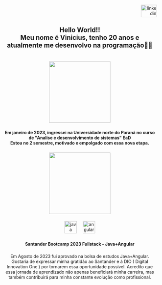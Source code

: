 <br clear="both">

<div align="right">
  <a href="https://www.linkedin.com/in/vinicius-reis-baa040279/" target="_blank">
    <img src="https://raw.githubusercontent.com/maurodesouza/profile-readme-generator/master/src/assets/icons/social/linkedin/default.svg" width="52" height="40" alt="linkedin logo"  />
  </a>
</div>

###

<h2 align="center">Hello World!!<br>Meu nome é Vinicius, tenho 20 anos e atualmente me desenvolvo na programação👨‍💻</h2>

###

<br clear="both">

<div align="center">
  <img height="200" src="https://blog.unopar.com.br/wp-content/uploads/2019/08/logo-unopar.png"  />
</div>

###

<h4 align="center">Em janeiro de 2023, ingressei na Universidade norte do Paraná no curso de "Analise e desenvolvimento de sistemas" EaD<br>Estou no 2 semestre, motivado e empolgado com essa nova etapa.</h4>

###

<div align="center">
  <img height="200" src="https://lp.dio.me/wp-content/uploads/2023/05/BADGE_LUZ-4.png"  />
</div>

###

<div align="center">
  <img src="https://cdn.jsdelivr.net/gh/devicons/devicon/icons/java/java-original.svg" height="40" alt="java logo"  />
  <img width="12" />
  <img src="https://cdn.jsdelivr.net/gh/devicons/devicon/icons/angularjs/angularjs-original.svg" height="40" alt="angularjs logo"  />
</div>

###

<h4 align="center">Santander Bootcamp 2023 Fullstack - Java+Angular</h4>

###

<p align="center">Em Agosto de 2023 fui aprovado na bolsa de estudos Java+Angular. Gostaria de expressar minha gratidão ao Santander e à DIO ( Digital Innovation One ) por tornarem essa oportunidade possível. Acredito que essa jornada de aprendizado não apenas beneficiará minha carreira, mas também contribuirá para minha constante evolução como profissional.</p>

###
